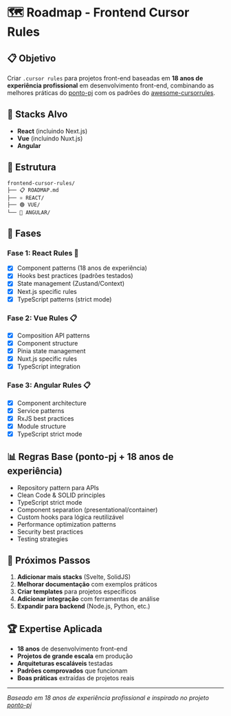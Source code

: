 # 🗺️ Roadmap - Frontend Cursor Rules

## 📋 Objetivo
Criar `.cursor rules` para projetos front-end baseadas em **18 anos de experiência profissional** em desenvolvimento front-end, combinando as melhores práticas do [ponto-pj](https://github.com/tiagovilasboas/ponto-pj) com os padrões do [awesome-cursorrules](https://github.com/PatrickJS/awesome-cursorrules).

## 🎯 Stacks Alvo
- **React** (incluindo Next.js)
- **Vue** (incluindo Nuxt.js)
- **Angular**

## 📁 Estrutura
```
frontend-cursor-rules/
├── 📋 ROADMAP.md
├── ⚛️ REACT/
├── 🟢 VUE/
└── 🔷 ANGULAR/
```

## 🚀 Fases

### **Fase 1: React Rules** 🔄
- [x] Component patterns (18 anos de experiência)
- [x] Hooks best practices (padrões testados)
- [x] State management (Zustand/Context)
- [x] Next.js specific rules
- [x] TypeScript patterns (strict mode)

### **Fase 2: Vue Rules** 📋
- [x] Composition API patterns
- [x] Component structure
- [x] Pinia state management
- [x] Nuxt.js specific rules
- [x] TypeScript integration

### **Fase 3: Angular Rules** 📋
- [x] Component architecture
- [x] Service patterns
- [x] RxJS best practices
- [x] Module structure
- [x] TypeScript strict mode

## 📊 Regras Base (ponto-pj + 18 anos de experiência)
- Repository pattern para APIs
- Clean Code & SOLID principles
- TypeScript strict mode
- Component separation (presentational/container)
- Custom hooks para lógica reutilizável
- Performance optimization patterns
- Security best practices
- Testing strategies

## 🎯 Próximos Passos
1. **Adicionar mais stacks** (Svelte, SolidJS)
2. **Melhorar documentação** com exemplos práticos
3. **Criar templates** para projetos específicos
4. **Adicionar integração** com ferramentas de análise
5. **Expandir para backend** (Node.js, Python, etc.)

## 🏆 Expertise Aplicada
- **18 anos** de desenvolvimento front-end
- **Projetos de grande escala** em produção
- **Arquiteturas escaláveis** testadas
- **Padrões comprovados** que funcionam
- **Boas práticas** extraídas de projetos reais

---

*Baseado em 18 anos de experiência profissional e inspirado no projeto [ponto-pj](https://github.com/tiagovilasboas/ponto-pj)* 